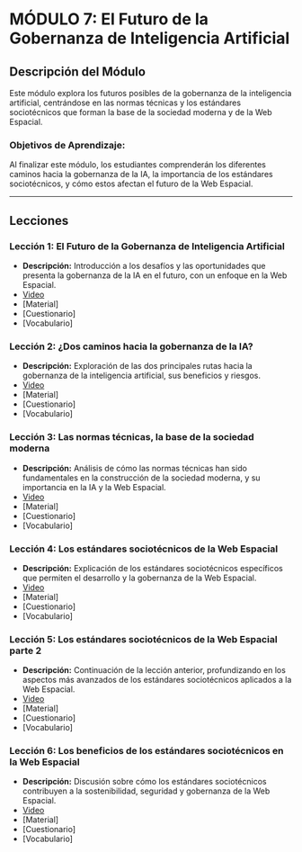 # MÓDULO 7: El Futuro de la Gobernanza de Inteligencia Artificial
## Descripción del Módulo
Este módulo explora los futuros posibles de la gobernanza de la inteligencia artificial, centrándose en las normas técnicas y los estándares sociotécnicos que forman la base de la sociedad moderna y de la Web Espacial.
### Objetivos de Aprendizaje: 
Al finalizar este módulo, los estudiantes comprenderán los diferentes caminos hacia la gobernanza de la IA, la importancia de los estándares sociotécnicos, y cómo estos afectan el futuro de la Web Espacial.
________________________________________
## Lecciones
### Lección 1: El Futuro de la Gobernanza de Inteligencia Artificial
* **Descripción:** Introducción a los desafíos y las oportunidades que presenta la gobernanza de la IA en el futuro, con un enfoque en la Web Espacial.
* [Video](https://archive.org/details/introduccion-web-espacial-m7/L1M7.mp4)
* [Material]
* [Cuestionario]
* [Vocabulario]

### Lección 2: ¿Dos caminos hacia la gobernanza de la IA?
* **Descripción:** Exploración de las dos principales rutas hacia la gobernanza de la inteligencia artificial, sus beneficios y riesgos.
* [Video](https://archive.org/details/introduccion-web-espacial-m7/L2M7.mp4)
* [Material]
* [Cuestionario]
* [Vocabulario]

### Lección 3: Las normas técnicas, la base de la sociedad moderna
* **Descripción:** Análisis de cómo las normas técnicas han sido fundamentales en la construcción de la sociedad moderna, y su importancia en la IA y la Web Espacial.
* [Video](https://archive.org/details/introduccion-web-espacial-m7/L3M7.mp4)
* [Material]
* [Cuestionario]
* [Vocabulario]

### Lección 4: Los estándares sociotécnicos de la Web Espacial
* **Descripción:** Explicación de los estándares sociotécnicos específicos que permiten el desarrollo y la gobernanza de la Web Espacial.
* [Video](https://archive.org/details/introduccion-web-espacial-m7/L4M7.mp4)
* [Material]
* [Cuestionario]
* [Vocabulario]

### Lección 5: Los estándares sociotécnicos de la Web Espacial parte 2
* **Descripción:** Continuación de la lección anterior, profundizando en los aspectos más avanzados de los estándares sociotécnicos aplicados a la Web Espacial.
* [Video](https://archive.org/details/introduccion-web-espacial-m7/L5M7.mp4)
* [Material]
* [Cuestionario]
* [Vocabulario]

### Lección 6: Los beneficios de los estándares sociotécnicos en la Web Espacial
* **Descripción:** Discusión sobre cómo los estándares sociotécnicos contribuyen a la sostenibilidad, seguridad y gobernanza de la Web Espacial.
* [Video](https://archive.org/details/introduccion-web-espacial-m7/L6M7.mp4)
* [Material]
* [Cuestionario]
* [Vocabulario]
